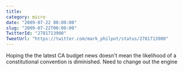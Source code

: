 ```yaml
---
title: 
category: micro
date: "2009-07-22 00:00:00"
slug: "2009-07-22T00:00:00"
TwitterId: "2781713900"
TweetUrl: "https://twitter.com/mark_philpot/status/2781713900"
---
```


Hoping the the latest CA budget news doesn't mean the likelihood of a
constitutional convention is diminished. Need to change out the engine
